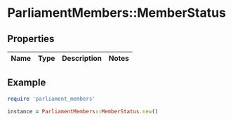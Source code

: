 # ParliamentMembers::MemberStatus

## Properties

| Name | Type | Description | Notes |
| ---- | ---- | ----------- | ----- |

## Example

```ruby
require 'parliament_members'

instance = ParliamentMembers::MemberStatus.new()
```

